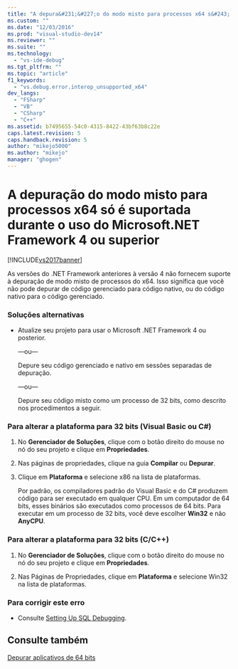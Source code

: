 ```yaml
---
title: "A depura&#231;&#227;o do modo misto para processos x64 s&#243; &#233; suportada durante o uso do Microsoft.NET Framework 4 ou superior | Microsoft Docs"
ms.custom: ""
ms.date: "12/03/2016"
ms.prod: "visual-studio-dev14"
ms.reviewer: ""
ms.suite: ""
ms.technology: 
  - "vs-ide-debug"
ms.tgt_pltfrm: ""
ms.topic: "article"
f1_keywords: 
  - "vs.debug.error.interop_unsupported_x64"
dev_langs: 
  - "FSharp"
  - "VB"
  - "CSharp"
  - "C++"
ms.assetid: b7495655-54c0-4315-8422-43bf63b8c22e
caps.latest.revision: 5
caps.handback.revision: 5
author: "mikejo5000"
ms.author: "mikejo"
manager: "ghogen"
---
```

# A depura&#231;&#227;o do modo misto para processos x64 s&#243; &#233; suportada durante o uso do Microsoft.NET Framework 4 ou superior
[!INCLUDE[vs2017banner](../code-quality/includes/vs2017banner.md)]

As versões do .NET Framework anteriores à versão 4 não fornecem suporte à depuração de modo misto de processos do x64.  Isso significa que você não pode depurar de código gerenciado para código nativo, ou do código nativo para o código gerenciado.  
  
### Soluções alternativas  
  
-   Atualize seu projeto para usar o Microsoft .NET Framework 4 ou posterior.  
  
     —ou—  
  
     Depure seu código gerenciado e nativo em sessões separadas de depuração.  
  
     —ou—  
  
     Depure seu código misto como um processo de 32 bits, como descrito nos procedimentos a seguir.  
  
### Para alterar a plataforma para 32 bits \(Visual Basic ou C\#\)  
  
1.  No **Gerenciador de Soluções**, clique com o botão direito do mouse no nó do seu projeto e clique em **Propriedades**.  
  
2.  Nas páginas de propriedades, clique na guia **Compilar** ou **Depurar**.  
  
3.  Clique em **Plataforma** e selecione x86 na lista de plataformas.  
  
     Por padrão, os compiladores padrão do Visual Basic e do C\# produzem código para ser executado em qualquer CPU.  Em um computador de 64 bits, esses binários são executados como processos de 64 bits.  Para executar em um processo de 32 bits, você deve escolher **Win32** e não **AnyCPU**.  
  
### Para alterar a plataforma para 32 bits \(C\/C\+\+\)  
  
1.  No **Gerenciador de Soluções**, clique com o botão direito do mouse no nó do seu projeto e clique em **Propriedades**.  
  
2.  Nas Páginas de Propriedades, clique em **Plataforma** e selecione Win32 na lista de plataformas.  
  
### Para corrigir este erro  
  
-   Consulte [Setting Up SQL Debugging](http://msdn.microsoft.com/pt-br/3db09e68-edcc-42de-9c22-4e97cfd55ab3).  
  
## Consulte também  
 [Depurar aplicativos de 64 bits](../debugger/debug-64-bit-applications.md)
